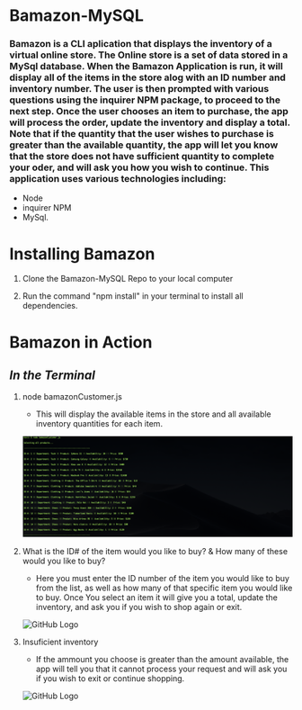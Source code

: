 # Bamazon-MySQL

### Bamazon is a CLI aplication that displays the inventory of a virtual online store. The Online store is a set of data stored in a MySql database. When the Bamazon Application is run, it will display all of the items in the store alog with an ID number and inventory number. The user is then prompted with various questions using the inquirer NPM package, to proceed to the next step. Once the user chooses an item to purchase, the app will process the order, update the inventory and display a total. Note that if the quantity that the user wishes to purchase is greater than the available quantity, the app will let you know that the store does not have sufficient quantity to complete your oder, and will ask you how you wish to continue. This application uses various technologies including: 

* Node
* inquirer NPM 
* MySql. 
    
# Installing Bamazon 

1. Clone the Bamazon-MySQL Repo to your local computer

1. Run the command "npm install" in your terminal to install all dependencies. 

# Bamazon in Action 

 ## _In the Terminal_

1. node bamazonCustomer.js
     * This will display the available items in the store and all available inventory quantities for each item.

     ![GitHub Logo](/images/intro.png)

1.  What is the ID# of the item would you like to buy? & How many of these would you like to buy? 
     * Here you must enter the ID number of the item you would like to buy from the list, as well
            as how many of that specific item you would like to buy. Once You select an item it will give you a total, update the inventory, and ask you if you wish to shop again or exit.

     ![GitHub Logo](/images/intro2.png)
   
1. Insuficient inventory 
     * If the ammount you choose is greater than the amount available, the app will tell you that it cannot process 
            your request and will ask you if you wish to exit or continue shopping. 

     ![GitHub Logo](/images/shop3.png)
   
